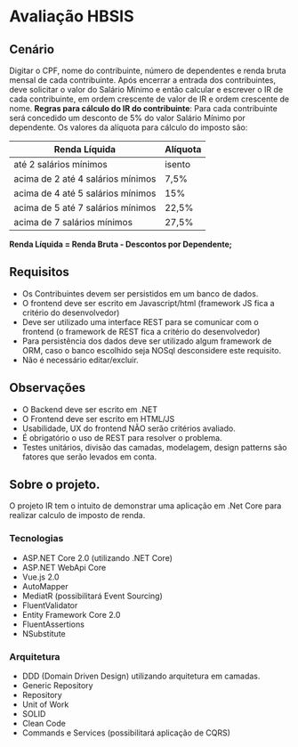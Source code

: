 # Avaliação HBSIS
## Cenário
Digitar o CPF, nome do contribuinte, número de dependentes e renda bruta mensal de cada contribuinte.
Após encerrar a entrada dos contribuintes, deve solicitar o valor do Salário Mínimo e então calcular e escrever o IR de cada contribuinte, em ordem crescente de valor de IR e ordem crescente de nome.
**Regras para cálculo do IR do contribuinte**:
Para cada contribuinte será concedido um desconto de 5% do valor Salário Mínimo por dependente. Os valores da alíquota para cálculo do imposto são:

Renda Líquida | Alíquota
--------- | ------
até 2 salários mínimos | isento
acima de 2 até 4 salários mínimos | 7,5%
acima de 4 até 5 salários mínimos | 15%
acima de 5 até 7 salários mínimos | 22,5%
acima de 7 salários mínimos | 27,5%

**Renda Líquida = Renda Bruta - Descontos por Dependente;**

## Requisitos
* Os Contribuintes devem ser persistidos em um banco de dados.
* O frontend deve ser escrito em Javascript/html (framework JS fica a critério do desenvolvedor)
* Deve ser utilizado uma interface REST para se comunicar com o frontend (o framework de REST fica a critério do desenvolvedor)
* Para persistência dos dados deve ser utilizado algum framework de ORM, caso o banco escolhido seja NOSql desconsidere este requisito.
* Não é necessário editar/excluir.
## Observações
* O Backend deve ser escrito em .NET
* O Frontend deve ser escrito em HTML/JS
* Usabilidade, UX do frontend NÃO serão critérios avaliado.
* É obrigatório o uso de REST para resolver o problema.
* Testes unitários, divisão das camadas, modelagem, design patterns são fatores que serão levados em conta.

## Sobre o projeto.

O projeto IR tem o intuito de demonstrar uma aplicação em .Net Core para realizar calculo de imposto de renda.

### Tecnologias
* ASP.NET Core 2.0 (utilizando .NET Core)
* ASP.NET WebApi Core
* Vue.js 2.0
* AutoMapper
* MediatR (possibilitará Event Sourcing)
* FluentValidator
* Entity Framework Core 2.0
* FluentAssertions
* NSubstitute

### Arquitetura
* DDD (Domain Driven Design) utilizando arquitetura em camadas.
* Generic Repository
* Repository
* Unit of Work
* SOLID
* Clean Code
* Commands e Services (possibilitará aplicação de CQRS)